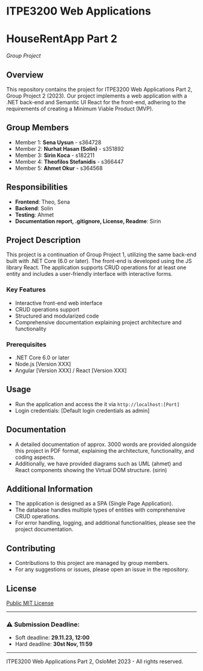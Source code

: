 # ITPE3200 Web Applications 
# HouseRentApp Part 2
_Group Project_

## Overview
This repository contains the project for ITPE3200 Web Applications Part 2, Group Project 2 (2023). Our project implements a web application with a .NET back-end and Semantic UI React for the front-end, adhering to the requirements of creating a Minimum Viable Product (MVP).

## Group Members
- Member 1: **Sena Uysun** - s364728
- Member 2: **Nurhat Hasan (Solin)** - s351892
- Member 3: **Sirin Koca** - s182211
- Member 4: **Theofilos Stefanidis** - s366447
- Member 5: **Ahmet Okur** - s364568

## Responsibilities 
- **Frontend**: Theo, Sena
- **Backend**: Solin
- **Testing**: Ahmet
- **Documentation report, .gitignore, License, Readme**: Sirin 

## Project Description
This project is a continuation of Group Project 1, utilizing the same back-end built with .NET Core (6.0 or later). The front-end is developed using the JS library React. The application supports CRUD operations for at least one entity and includes a user-friendly interface with interactive forms.

### Key Features
- Interactive front-end web interface
- CRUD operations support
- Structured and modularized code
- Comprehensive documentation explaining project architecture and functionality

### Prerequisites
- .NET Core 6.0 or later
- Node.js [Version XXX]
- Angular [Version XXX] / React [Version XXX]

## Usage
- Run the application and access the it via `http://localhost:[Port]`
- Login credentials: [Default login credentials as admin]

## Documentation
- A detailed documentation of approx. 3000 words are provided alongside this project in PDF format, explaining the architecture, functionality, and coding aspects.
- Additionally, we have provided diagrams such as UML (ahmet) and React components showing the Virtual DOM structure.  (sirin)

## Additional Information
- The application is designed as a SPA (Single Page Application).
- The database handles multiple types of entities with comprehensive CRUD operations.
- For error handling, logging, and additional functionalities, please see the project documentation.

## Contributing
- Contributions to this project are managed by group members.
- For any suggestions or issues, please open an issue in the repository.

## License
[Public MIT License](https://github.com/a-sena/Project2_HouseRentApp/blob/master/LICENSE)

---

### :warning: Submission Deadline:
- Soft deadline: **29.11.23, 12:00**
- Hard deadline: **30st Nov, 11:59**

---

ITPE3200 Web Applications Part 2, OsloMet 2023 - All rights reserved. 
